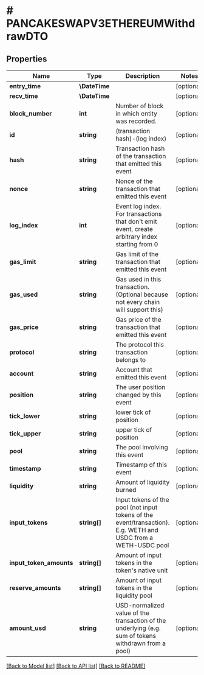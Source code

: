 # # PANCAKESWAPV3ETHEREUMWithdrawDTO

## Properties

Name | Type | Description | Notes
------------ | ------------- | ------------- | -------------
**entry_time** | **\DateTime** |  | [optional]
**recv_time** | **\DateTime** |  | [optional]
**block_number** | **int** | Number of block in which entity was recorded. | [optional]
**id** | **string** | (transaction hash)-(log index) | [optional]
**hash** | **string** | Transaction hash of the transaction that emitted this event | [optional]
**nonce** | **string** | Nonce of the transaction that emitted this event | [optional]
**log_index** | **int** | Event log index. For transactions that don&#39;t emit event, create arbitrary index starting from 0 | [optional]
**gas_limit** | **string** | Gas limit of the transaction that emitted this event | [optional]
**gas_used** | **string** | Gas used in this transaction. (Optional because not every chain will support this) | [optional]
**gas_price** | **string** | Gas price of the transaction that emitted this event | [optional]
**protocol** | **string** | The protocol this transaction belongs to | [optional]
**account** | **string** | Account that emitted this event | [optional]
**position** | **string** | The user position changed by this event | [optional]
**tick_lower** | **string** | lower tick of position | [optional]
**tick_upper** | **string** | upper tick of position | [optional]
**pool** | **string** | The pool involving this event | [optional]
**timestamp** | **string** | Timestamp of this event | [optional]
**liquidity** | **string** | Amount of liquidity burned | [optional]
**input_tokens** | **string[]** | Input tokens of the pool (not input tokens of the event/transaction). E.g. WETH and USDC from a WETH-USDC pool | [optional]
**input_token_amounts** | **string[]** | Amount of input tokens in the token&#39;s native unit | [optional]
**reserve_amounts** | **string[]** | Amount of input tokens in the liquidity pool | [optional]
**amount_usd** | **string** | USD-normalized value of the transaction of the underlying (e.g. sum of tokens withdrawn from a pool) | [optional]

[[Back to Model list]](../../README.md#models) [[Back to API list]](../../README.md#endpoints) [[Back to README]](../../README.md)
